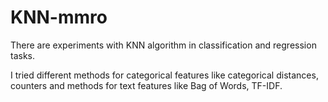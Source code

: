 # KNN-mmro

There are experiments with KNN algorithm in classification and regression tasks.

I tried different methods for categorical features like categorical distances, counters and methods for text features like
Bag of Words, TF-IDF.
